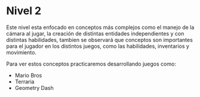 # Nivel 2
Este nivel esta enfocado en conceptos más complejos como el manejo de la cámara al jugar, la creación de distintas
entidades independientes y con distintas habilidades, tambien se observará que conceptos son importantes para el jugador
en los distintos juegos, como las habilidades, inventarios y movimiento.

Para ver estos conceptos practicaremos desarrollando juegos como:

- Mario Bros
- Terraria
- Geometry Dash


